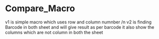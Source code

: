 # Compare_Macro
v1 is simple macro which uses row and column numnber
/n
v2 is finding Barcode in both sheet and will give result as per barcode it also show the columns which are not column in both the sheet
